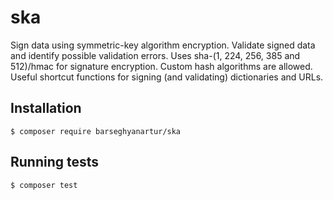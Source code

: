 # ska

Sign data using symmetric-key algorithm encryption. Validate signed data and identify possible validation errors. Uses sha-(1, 224, 256, 385 and 512)/hmac for signature encryption. Custom hash algorithms are allowed. Useful shortcut functions for signing (and validating) dictionaries and URLs.

## Installation

```shell
$ composer require barseghyanartur/ska
```

## Running tests

```shell
$ composer test
```
